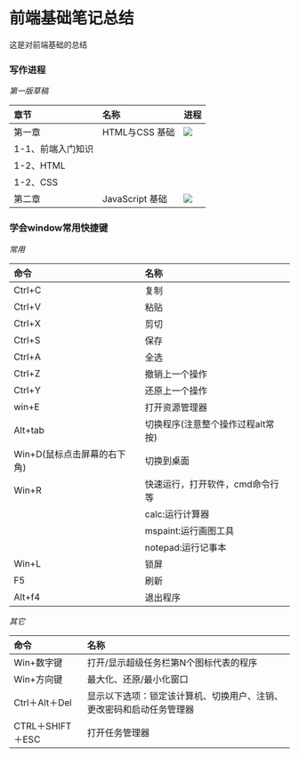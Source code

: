 # 前端基础笔记总结

这是对前端基础的总结

### 写作进程

*第一版草稿*

| 章节 | 名称 | 进程 |
| :--- | :-------------- | :-------------------------------- |
| 第一章 | HTML与CSS 基础 | ![](http://progressed.io/bar/100) |
| 1-1、前端入门知识 |
| 1-2、HTML |
| 1-2、CSS |
| 第二章 | JavaScript 基础 | ![](http://progressed.io/bar/0) |

### 学会window常用快捷键

*常用*

| 命令 | 名称 |
| :-------- | :----------------- |
| Ctrl+C | 复制 |
| Ctrl+V | 粘贴 |
| Ctrl+X | 剪切 |
| Ctrl+S | 保存 |
| Ctrl+A | 全选 |
| Ctrl+Z | 撤销上一个操作 |
| Ctrl+Y | 还原上一个操作 |
| win+E | 打开资源管理器 |
| Alt+tab | 切换程序(注意整个操作过程alt常按) |
| Win+D(鼠标点击屏幕的右下角) | 切换到桌面 |
| Win+R | 快速运行，打开软件，cmd命令行等 |
| | calc:运行计算器 |
| | mspaint:运行画图工具 |
| | notepad:运行记事本 |
| Win+L | 锁屏 |
| F5 | 刷新 |
| Alt+f4 | 退出程序 |

*其它*

| 命令 | 名称 |
| :-------- | :----------------- |
| Win+数字键 | 打开/显示超级任务栏第N个图标代表的程序 |
| Win+方向键 | 最大化、还原/最小化窗口 |
| Ctrl＋Alt＋Del | 显示以下选项：锁定该计算机、切换用户、注销、更改密码和启动任务管理器 |
| CTRL＋SHIFT＋ESC | 打开任务管理器 |
